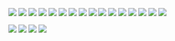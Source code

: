 ![](art/IMG-1355.jpg) 
![](art/IMG-1356.jpg)
![](art/IMG-1357.jpg)
![](art/IMG-1358.jpg)
![](art/IMG-1359.jpg)
![](art/IMG-1360.jpg)
![](art/IMG-1361.jpg)
![](art/IMG-1362.jpg)
![](art/IMG-1363.jpg)
![](art/IMG-1364.jpg)
![](art/IMG-1365.jpg)
![](art/IMG-1366.jpg)
![](art/IMG-1367.jpg)
![](art/IMG-1368.jpg)
![](art/IMG-1370.jpg)
![](art/IMG-1371.jpg)

![](art/IMG-1271.jpg)
![](art/IMG-1279.jpg)
![](art/IMG-1295.jpg)
![](art/IMG-1281.jpg)
